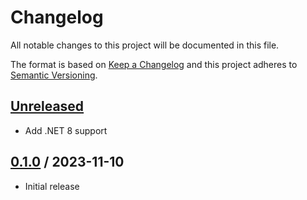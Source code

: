 # Changelog
All notable changes to this project will be documented in this file.

The format is based on [Keep a Changelog](http://keepachangelog.com/en/1.0.0/)
and this project adheres to [Semantic Versioning](http://semver.org/spec/v2.0.0.html).

## [Unreleased]
- Add .NET 8 support

## [0.1.0] / 2023-11-10
- Initial release

[Unreleased]: https://github.com/vipentti/dotnet-check-updates/compare/0.1.0...HEAD
[0.1.0]: https://github.com/vipentti/dotnet-check-updates/tree/0.1.0
